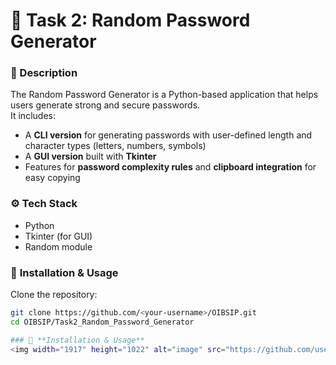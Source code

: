# 🧠 Task 2: Random Password Generator

### 📌 Description
The Random Password Generator is a Python-based application that helps users generate strong and secure passwords.  
It includes:

- A **CLI version** for generating passwords with user-defined length and character types (letters, numbers, symbols)  
- A **GUI version** built with **Tkinter**  
- Features for **password complexity rules** and **clipboard integration** for easy copying  

### ⚙️ **Tech Stack**  
- Python  
- Tkinter (for GUI)  
- Random module  

### 🧩 **Installation & Usage**  

Clone the repository:  
```bash
git clone https://github.com/<your-username>/OIBSIP.git
cd OIBSIP/Task2_Random_Password_Generator

### 🧩 **Installation & Usage** 
<img width="1917" height="1022" alt="image" src="https://github.com/user-attachments/assets/35acd85f-a950-45a7-84a1-e9caf12d6dff" />



